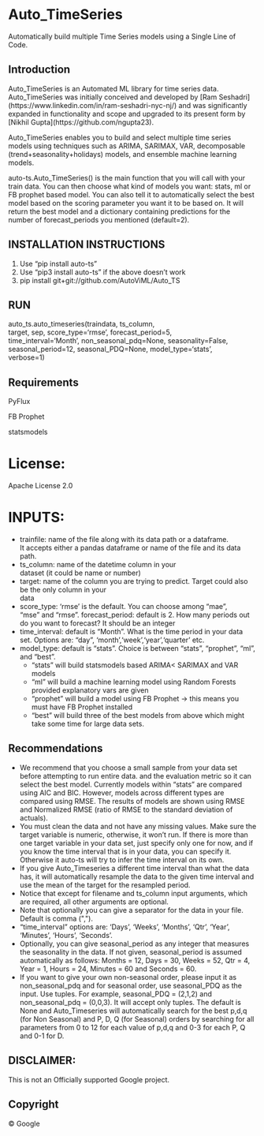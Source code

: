 <h1 id="auto-ts">Auto_TimeSeries</h1>
<p>Automatically build multiple Time Series models using a Single Line of Code.</p>
<h2 id="introduction">Introduction</h2>
<p>Auto_TimeSeries is an Automated ML library for time series data. Auto_TimeSeries was initially conceived and developed by [Ram Seshadri](https://www.linkedin.com/in/ram-seshadri-nyc-nj/) and was significantly expanded in functionality and scope and upgraded to its present form by [Nikhil Gupta](https://github.com/ngupta23).</p>
<p>Auto_TimeSeries enables you to build and select multiple time series models using techniques such as ARIMA, SARIMAX, VAR, decomposable (trend+seasonality+holidays) models, and ensemble machine learning models.</p>
<p>auto-ts.Auto_TimeSeries() is the main function that you will call with your train data. You can then choose what kind of models you want: stats, ml or FB prophet based model. You can also tell it to automatically select the best model based on the scoring parameter you want it to be based on. It will return the best model and a dictionary containing predictions for the number of forecast_periods you mentioned (default=2).</p>
<h2 id="installation-instructions">INSTALLATION INSTRUCTIONS</h2>
<ol>
<li>Use “pip install auto-ts”</li>
<li>Use “pip3 install auto-ts” if the above doesn’t work</li>
<li>pip install git+git://github.com/AutoViML/Auto_TS</li>
</ol>
<h2 id="run">RUN</h2>
<p>auto_ts.auto_timeseries(traindata, ts_column,<br>
target, sep,  score_type=‘rmse’, forecast_period=5,<br>
time_interval=‘Month’, non_seasonal_pdq=None, seasonality=False,<br>
seasonal_period=12, seasonal_PDQ=None, model_type=‘stats’,<br>
verbose=1)</p>
<h2 id="requirements">Requirements</h2>
<p>PyFlux</p>
<p>FB Prophet</p>
<p>statsmodels</p>
<h1 id="license">License:</h1>
<p>Apache License 2.0</p>
<h1 id="inputs">INPUTS:</h1>
<ul>
<li>trainfile: name of the file along with its data path or a dataframe.<br>
It accepts either a pandas dataframe or name of the file and its data path.</li>
<li>ts_column: name of the datetime column in your<br>
dataset (it could be name or number)</li>
<li>target: name of the column you   are trying to predict. Target could also be the only column in your<br>
data</li>
<li>score_type: ‘rmse’ is the default. You can choose among “mae”,<br>
“mse” and “rmse”.   forecast_period: default is 2. How many periods out do you want to forecast? It should be an integer</li>
<li>time_interval: default is “Month”. What is the time period in your data set. Options are: “day”,   ‘month’,‘week’,‘year’,‘quarter’ etc.</li>
<li>model_type:   default is “stats”. Choice is between “stats”, “prophet”, “ml”, and “best”.
<ul>
<li>“stats” will build statsmodels based ARIMA&lt; SARIMAX and VAR models</li>
<li>“ml” will build a machine learning model using Random Forests provided explanatory vars are given</li>
<li>“prophet” will build a model using FB Prophet -&gt; this means you must have FB Prophet installed</li>
<li>“best” will build three of the best models from above which might take some time for large data sets.</li>
</ul>
</li>
</ul>
<h2 id="recommendations">Recommendations</h2>
<ul>
<li>We recommend that you choose a small sample from your data set before attempting to run entire data. and the evaluation metric so it can select the best model. Currently models within “stats” are compared using AIC and BIC. However, models across different types are compared using RMSE. The results of models are shown using RMSE and Normalized RMSE (ratio of RMSE to the standard deviation of actuals).</li>
<li>You must clean the data and not have any missing values. Make sure the target variable is numeric, otherwise, it won’t run. If there is more than one target variable in your data set, just specify only one for now, and if you know the time interval that is in your data, you can specify it. Otherwise it auto-ts will try to infer the time interval on its own.</li>
<li>If you give Auto_Timeseries a different time interval than what the data has, it will automatically resample the data to the given time interval and use the mean of the target for the resampled period.</li>
<li>Notice that except for filename and ts_column input arguments, which are required, all other arguments are optional.</li>
<li>Note that optionally you can give a separator for the data in your file. Default is comma (",").</li>
<li>“time_interval” options are: ‘Days’, ‘Weeks’, ‘Months’, ‘Qtr’, ‘Year’, ‘Minutes’, ‘Hours’, ‘Seconds’.</li>
<li>Optionally, you can give seasonal_period as any integer that measures the seasonality in the data. If not given, seasonal_period is assumed automatically as follows: Months = 12, Days = 30, Weeks = 52, Qtr = 4, Year = 1, Hours = 24, Minutes = 60 and Seconds = 60.</li>
<li>If you want to give your own non-seasonal order, please input it as non_seasonal_pdq and for seasonal order, use seasonal_PDQ as the input. Use tuples. For example, seasonal_PDQ = (2,1,2) and non_seasonal_pdq = (0,0,3). It will accept only tuples. The default is None and Auto_Timeseries will automatically search for the best p,d,q (for Non Seasonal) and P, D, Q (for Seasonal) orders by searching for all parameters from 0 to 12 for each value of p,d,q and 0-3 for each P, Q and 0-1 for D.</li>
</ul>
<h2 id="disclaimer">DISCLAIMER:</h2>
<p>This is not an Officially supported Google project.</p>
<h2 id="copyright">Copyright</h2>
<p>© Google</p>

